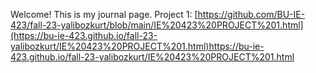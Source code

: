 Welcome! This is my journal page.
Project 1: [https://github.com/BU-IE-423/fall-23-yalibozkurt/blob/main/IE%20423%20PROJECT%201.html](https://bu-ie-423.github.io/fall-23-yalibozkurt/IE%20423%20PROJECT%201.html)https://bu-ie-423.github.io/fall-23-yalibozkurt/IE%20423%20PROJECT%201.html
